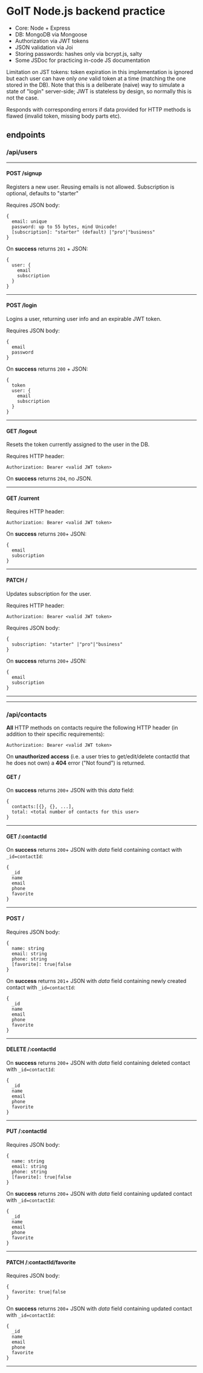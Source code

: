 # GoIT Node.js backend practice

- Core: Node + Express
- DB: MongoDB via Mongoose
- Authorization via JWT tokens
- JSON validation via Joi
- Storing passwords: hashes only via bcrypt.js, salty
- Some JSDoc for practicing in-code JS documentation

Limitation on JST tokens: token expiration in this implementation is ignored but each user can have only _one_ valid token at a time (matching the one stored in the DB). Note that this is a deliberate (naive) way to simulate a state of "login" server-side; JWT is stateless by design, so normally this is not the case.

Responds with corresponding errors if data provided for HTTP methods is flawed (invalid token, missing body parts etc).

## endpoints

### /api/users

---

#### POST /signup

Registers a new user. Reusing emails is not allowed. Subscription is optional, defaults to "starter"

Requires JSON body:

    {
      email: unique
      password: up to 55 bytes, mind Unicode!
      [subscription]: "starter" (default) |"pro"|"business"
    }

On **success** returns `201` + JSON:

    {
      user: {
        email
        subscription
      }
    }

---

#### POST /login

Logins a user, returning user info and an expirable JWT token.

Requires JSON body:

    {
      email
      password
    }

On **success** returns `200` + JSON:

    {
      token
      user: {
        email
        subscription
      }
    }

---

#### GET /logout

Resets the token currently assigned to the user in the DB.

Requires HTTP header:

    Authorization: Bearer <valid JWT token>

On **success** returns `204`, no JSON.

---

#### GET /current

Requires HTTP header:

    Authorization: Bearer <valid JWT token>

On **success** returns `200`+ JSON:

    {
      email
      subscription
    }

---

#### PATCH /

Updates subscription for the user.

Requires HTTP header:

    Authorization: Bearer <valid JWT token>

Requires JSON body:

    {
      subscription: "starter" |"pro"|"business"
    }

On **success** returns `200`+ JSON:

    {
      email
      subscription
    }

---

---

### /api/contacts

**All** HTTP methods on contacts require the following HTTP header (in addition to their specific requirements):

    Authorization: Bearer <valid JWT token>

On **unauthorized access** (i.e. a user tries to get/edit/delete contactId that he does not own) a **404** error ("Not found") is returned.

#### GET /

On **success** returns `200`+ JSON with this _data_ field:

    {
      contacts:[{}, {}, ...],
      total: <total number of contacts for this user>
    }

---

#### GET /:contactId

On **success** returns `200`+ JSON with _data_ field containing contact with `_id=contactId`:

    {
      _id
      name
      email
      phone
      favorite
    }

---

#### POST /

Requires JSON body:

    {
      name: string
      email: string
      phone: string
      [favorite]: true|false
    }

On **success** returns `201`+ JSON with _data_ field containing newly created contact with `_id=contactId`:

    {
      _id
      name
      email
      phone
      favorite
    }

---

#### DELETE /:contactId

On **success** returns `200`+ JSON with _data_ field containing deleted contact with `_id=contactId`:

    {
      _id
      name
      email
      phone
      favorite
    }

---

#### PUT /:contactId

Requires JSON body:

    {
      name: string
      email: string
      phone: string
      [favorite]: true|false
    }

On **success** returns `200`+ JSON with _data_ field containing updated contact with `_id=contactId`:

    {
      _id
      name
      email
      phone
      favorite
    }

---

#### PATCH /:contactId/favorite

Requires JSON body:

    {
      favorite: true|false
    }

On **success** returns `200`+ JSON with _data_ field containing updated contact with `_id=contactId`:

    {
      _id
      name
      email
      phone
      favorite
    }

---
